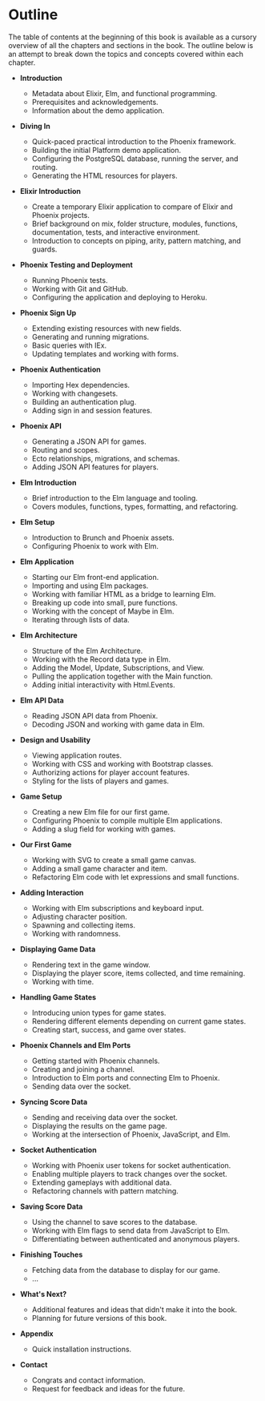 # Outline

The table of contents at the beginning of this book is available as a cursory
overview of all the chapters and sections in the book. The outline below is an
attempt to break down the topics and concepts covered within each chapter.

- **Introduction**

  - Metadata about Elixir, Elm, and functional programming.
  - Prerequisites and acknowledgements.
  - Information about the demo application.

- **Diving In**

  - Quick-paced practical introduction to the Phoenix framework.
  - Building the initial Platform demo application.
  - Configuring the PostgreSQL database, running the server, and routing.
  - Generating the HTML resources for players.

- **Elixir Introduction**

  - Create a temporary Elixir application to compare of Elixir and Phoenix
    projects.
  - Brief background on mix, folder structure, modules, functions,
    documentation, tests, and interactive environment.
  - Introduction to concepts on piping, arity, pattern matching, and guards.

- **Phoenix Testing and Deployment**

  - Running Phoenix tests.
  - Working with Git and GitHub.
  - Configuring the application and deploying to Heroku.

- **Phoenix Sign Up**

  - Extending existing resources with new fields.
  - Generating and running migrations.
  - Basic queries with IEx.
  - Updating templates and working with forms.

- **Phoenix Authentication**

  - Importing Hex dependencies.
  - Working with changesets.
  - Building an authentication plug.
  - Adding sign in and session features.

- **Phoenix API**

  - Generating a JSON API for games.
  - Routing and scopes.
  - Ecto relationships, migrations, and schemas.
  - Adding JSON API features for players.

- **Elm Introduction**

  - Brief introduction to the Elm language and tooling.
  - Covers modules, functions, types, formatting, and refactoring.

- **Elm Setup**

  - Introduction to Brunch and Phoenix assets.
  - Configuring Phoenix to work with Elm.

- **Elm Application**

  - Starting our Elm front-end application.
  - Importing and using Elm packages.
  - Working with familiar HTML as a bridge to learning Elm.
  - Breaking up code into small, pure functions.
  - Working with the concept of Maybe in Elm.
  - Iterating through lists of data.

- **Elm Architecture**

  - Structure of the Elm Architecture.
  - Working with the Record data type in Elm.
  - Adding the Model, Update, Subscriptions, and View.
  - Pulling the application together with the Main function.
  - Adding initial interactivity with Html.Events.

- **Elm API Data**

  - Reading JSON API data from Phoenix.
  - Decoding JSON and working with game data in Elm.

- **Design and Usability**

  - Viewing application routes.
  - Working with CSS and working with Bootstrap classes.
  - Authorizing actions for player account features.
  - Styling for the lists of players and games.

- **Game Setup**

  - Creating a new Elm file for our first game.
  - Configuring Phoenix to compile multiple Elm applications.
  - Adding a slug field for working with games.

- **Our First Game**

  - Working with SVG to create a small game canvas.
  - Adding a small game character and item.
  - Refactoring Elm code with let expressions and small functions.

- **Adding Interaction**

  - Working with Elm subscriptions and keyboard input.
  - Adjusting character position.
  - Spawning and collecting items.
  - Working with randomness.

- **Displaying Game Data**

  - Rendering text in the game window.
  - Displaying the player score, items collected, and time remaining.
  - Working with time.

- **Handling Game States**

  - Introducing union types for game states.
  - Rendering different elements depending on current game states.
  - Creating start, success, and game over states.

- **Phoenix Channels and Elm Ports**

  - Getting started with Phoenix channels.
  - Creating and joining a channel.
  - Introduction to Elm ports and connecting Elm to Phoenix.
  - Sending data over the socket.

- **Syncing Score Data**

  - Sending and receiving data over the socket.
  - Displaying the results on the game page.
  - Working at the intersection of Phoenix, JavaScript, and Elm.

- **Socket Authentication**

  - Working with Phoenix user tokens for socket authentication.
  - Enabling multiple players to track changes over the socket.
  - Extending gameplays with additional data.
  - Refactoring channels with pattern matching.

- **Saving Score Data**

  - Using the channel to save scores to the database.
  - Working with Elm flags to send data from JavaScript to Elm.
  - Differentiating between authenticated and anonymous players.

- **Finishing Touches**

  - Fetching data from the database to display for our game.
  - ...

- **What's Next?**

  - Additional features and ideas that didn't make it into the book.
  - Planning for future versions of this book.

- **Appendix**

  - Quick installation instructions.

- **Contact**

  - Congrats and contact information.
  - Request for feedback and ideas for the future.
